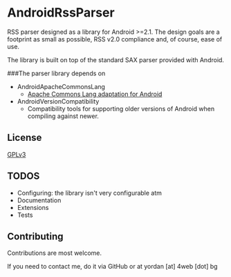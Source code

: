 AndroidRssParser
================

RSS parser designed as a library for Android >=2.1. The design goals
are a footprint as small as possible, RSS v2.0 compliance and, of
course, ease of use.

The library is built on top of the standard SAX parser provided with
Android.

###The parser library depends on
* AndroidApacheCommonsLang
    * [Apache Commons Lang adaptation for
      Android](http://commons.apache.org/proper/commons-lang/)
* AndroidVersionCompatibility
    * Compatibility tools for supporting older versions of Android
      when compiling against newer.

License
-------
[GPLv3](http://www.gnu.org/licenses/gpl.txt)

TODOS
-----
* Configuring: the library isn't very configurable atm
* Documentation
* Extensions
* Tests

Contributing
------------
Contributions are most welcome.

If you need to contact me, do it via GitHub or at yordan [at] 4web
[dot] bg
